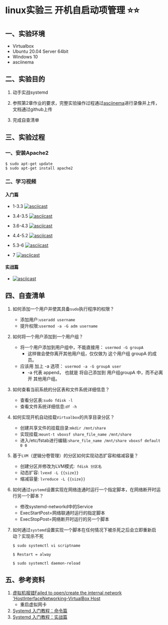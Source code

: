 # linux实验三 开机自启动项管理 ⭐️⭐️

## 一、实验环境

* Virtualbox 
* Ubuntu 20.04 Server 64bit
* Windows 10
* asciinema

## 二、实验目的

1. 动手实战systemd

2. 参照第2章作业的要求，完整实验操作过程通过[asciinema](https://asciinema.org/)进行录像并上传，文档通过github上传

3. 完成自查清单

   

## 三、实验过程

### 一、安装Apache2

```shell
$ sudo apt-get update
$ sudo apt-get install apache2
```

### 二、学习视频

#### 入门篇

* 1-3.3 [![asciicast](https://asciinema.org/a/409776.svg)](https://asciinema.org/a/409776)

* 3.4-3.5 [![asciicast](https://asciinema.org/a/409778.svg)](https://asciinema.org/a/409778)

* 3.6-4.3 [![asciicast](https://asciinema.org/a/409782.svg)](https://asciinema.org/a/409782)

* 4.4-5.2 [![asciicast](https://asciinema.org/a/409794.svg)](https://asciinema.org/a/409794)

* 5.3-6 [![asciicast](https://asciinema.org/a/409798.svg)](https://asciinema.org/a/409798)

* 7 [![asciicast](https://asciinema.org/a/409835.svg)](https://asciinema.org/a/409835)

#### 实战篇



* [![asciicast](https://asciinema.org/a/409841.svg)](https://asciinema.org/a/409841)

## 四、自查清单

1. 如何添加一个用户并使其具备`sudo`执行程序的权限？

   * 添加用户:`useradd username`
   * 提升权限:`usermod -a -G adm username`

2. 如何将一个用户添加到一个用户组？

   * 将一个用户添加到用户组中，不能直接用： `usermod -G groupA` 
     * 这样做会使你离开其他用户组，仅仅做为 这个用户组 groupA 的成员。 
   * 应该用 加上 -a 选项： `usermod -a -G groupA user`
     * -a 代表 append， 也就是 将自己添加到 用户组groupA 中，而不必离开 其他用户组。 

3. 如何查看当前系统的分区表和文件系统详细信息？

   - 查看分区表:`sudo fdisk -l`
   - 查看文件系统详细信息:`df -h`

4. 如何实现开机自动挂载`Virtualbox`的共享目录分区？

   - 创建共享文件的挂载目录:`mkdir /mnt/share`
   - 实现挂载:`mount-t vboxsf share_file_name /mnt/share`
   - 进入/etc/fstab进行编辑:`share_file_name /mnt/share vboxsf default 0 0`

5. 基于`LVM`（逻辑分卷管理）的分区如何实现动态扩容和缩减容量？

   - 创建分区并修改为LVM模式:` fdisk 分区名`
   - 动态扩容: `lvexd -L {{size}}`
   - 缩减容量: `lvreduce -L {{size}}`

6. 如何通过`systemd`设置实现在网络连通时运行一个指定脚本，在网络断开时运行另一个脚本？

   - 修改systemd-networkd中的Service
   - ExecStartPost=网络联通时运行的指定脚本
   - ExecStopPost=网络断开时运行的另一个脚本

7. 如何通过`systemd`设置实现一个脚本在任何情况下被杀死之后会立即重新启动？实现杀不死

   ```shell
   $ sudo systemctl vi scriptname
   
   $ Restart = alway
   
   $ sudo systemctl daemon-reload
   ```

   

## 五、参考资料

1. [虚拟机报错Failed to open/create the internal network 'HostInterfaceNetworking-VirtualBox Host](https://blog.csdn.net/u012269267/article/details/103976666?utm_medium=distribute.pc_relevant.none-task-blog-2%7Edefault%7EBlogCommendFromMachineLearnPai2%7Edefault-3.control&dist_request_id=1332041.11799.16192543515191859&depth_1-utm_source=distribute.pc_relevant.none-task-blog-2%7Edefault%7EBlogCommendFromMachineLearnPai2%7Edefault-3.control)
   * 重启虚拟网卡
2. [Systemd 入门教程：命令篇](http://www.ruanyifeng.com/blog/2016/03/systemd-tutorial-commands.html)
3. [Systemd 入门教程：实战篇](http://www.ruanyifeng.com/blog/2016/03/systemd-tutorial-part-two.html)




